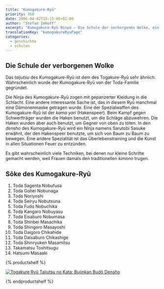 ```yaml
---
title: "Kumogakure-Ryū"
priority: 760
date: 2006-04-02T15:15:00+02:00
author: "Stefan Imhoff"
excerpt: "Kumogakure-Ryū Ninpō – Die Schule der verborgenen Wolke, ein Ninja-Ryū, der für die Gebrauch mit dem Kama yari bekannt war, und dessen Ninja in Rüstung in die Schlacht zogen."
translationKey: "kumogakureRyuPage"
categories:
  - geschichte
  - schulen
---
```


## Die Schule der verborgenen Wolke

Das _taijutsu_ des Kumogakure-Ryū ist dem des Togakure-Ryū sehr ähnlich. Wahrscheinlich wurde der Kumogakure-Ryū von der Toda-Familie gegründet.

Die Ninja des Kumogakure-Ryū zogen mit gepanzerter Kleidung in die Schlacht. Eine andere interessante Sache ist, das in diesem Ryū manchmal eine Dämonenmaske getragen wurde. Eine der Spezialwaffen des Kumogakure-Ryū ist der _kama yari_ (Hakenspeer). Beim Kampf gegen Schwertträger wurden die Haken benutzt, um die Schläge abzuwehren. Die Haken wurden aber auch benutzt, um Gegner von oben zu töten. In den _densho_ des Kumogakure-Ryū wird ein Ninja namens Sarutobi Sasuke erwähnt, der den Hakenspeer benutzte, um sich von Baum zu Baum zu bewegen. Eine andere Spezialität ist das Überlebenstraining und die Kunst in allen Situationen Feuer zu entzünden.

Es gibt wahrscheinlich viele Techniken, bei denen nur kleine Schritte gemacht werden, weil Frauen damals den traditionellen _kimono_ trugen.

## Sōke des Kumogakure-Ryū

1. Toda Sagenta Nobufusa
2. Toda Gohei Nobunaga
3. Toda Noriyoshi
4. Toda Seiryu Nobutsuna
5. Toda Fudo Nobuchika
6. Toda Kangaro Nobuyasu
7. Toda Eisaburo Nobumasa
8. Toda Shinbei Masachika
9. Toda Shingoro Masayoshi
10. Toda Daigoro Chikahide
11. Toda Daisaburo Chikashige
12. Toda Shinryuken Masamitsu
13. Takamatsu Toshitsugu
14. Hatsumi Masaaki

{% productshelf %}

<a class="product" href="http://www.amazon.de/gp/product/3924862184?ie=UTF8&tag=stefanimhoffde-21&linkCode=as2&camp=1638&creative=6742&creativeASIN=3924862184" rel="nofollow noopener noreferrer external" target="_blank">
  <img
    alt="Togakure Ryû Taijutsu no Kata: Bujinkan Budô Densho"
    class="product-cover"
    src="/assets/images/book/togakure-ryu-taijutsu-no-kata.jpg"
  />
</a>

{% endproductshelf %}
